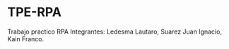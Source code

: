 # TPE-RPA
Trabajo practico RPA
Integrantes:  Ledesma Lautaro,
              Suarez Juan Ignacio,
              Kain Franco.
